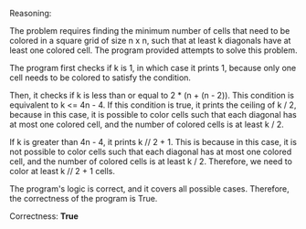 Reasoning:

The problem requires finding the minimum number of cells that need to be colored in a square grid of size n x n, such that at least k diagonals have at least one colored cell. The program provided attempts to solve this problem.

The program first checks if k is 1, in which case it prints 1, because only one cell needs to be colored to satisfy the condition.

Then, it checks if k is less than or equal to 2 * (n + (n - 2)). This condition is equivalent to k <= 4n - 4. If this condition is true, it prints the ceiling of k / 2, because in this case, it is possible to color cells such that each diagonal has at most one colored cell, and the number of colored cells is at least k / 2.

If k is greater than 4n - 4, it prints k // 2 + 1. This is because in this case, it is not possible to color cells such that each diagonal has at most one colored cell, and the number of colored cells is at least k / 2. Therefore, we need to color at least k // 2 + 1 cells.

The program's logic is correct, and it covers all possible cases. Therefore, the correctness of the program is True.

Correctness: **True**